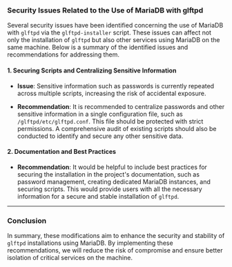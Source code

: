 ### Security Issues Related to the Use of MariaDB with glftpd

Several security issues have been identified concerning the use of MariaDB with `glftpd` via the `glftpd-installer` script. These issues can affect not only the installation of `glftpd` but also other services using MariaDB on the same machine. Below is a summary of the identified issues and recommendations for addressing them.

#### 1. **Securing Scripts and Centralizing Sensitive Information**
- **Issue**: Sensitive information such as passwords is currently repeated across multiple scripts, increasing the risk of accidental exposure.

- **Recommendation**: It is recommended to centralize passwords and other sensitive information in a single configuration file, such as `/glftpd/etc/glftpd.conf`. This file should be protected with strict permissions. A comprehensive audit of existing scripts should also be conducted to identify and secure any other sensitive data.

#### 2. **Documentation and Best Practices**
- **Recommendation**: It would be helpful to include best practices for securing the installation in the project's documentation, such as password management, creating dedicated MariaDB instances, and securing scripts. This would provide users with all the necessary information for a secure and stable installation of `glftpd`.

---

### Conclusion

In summary, these modifications aim to enhance the security and stability of `glftpd` installations using MariaDB. By implementing these recommendations, we will reduce the risk of compromise and ensure better isolation of critical services on the machine.
